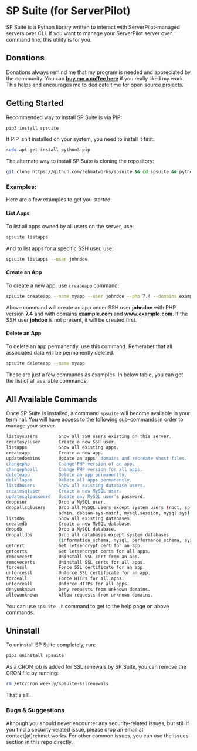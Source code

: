 # SP Suite (for ServerPilot)
SP Suite is a Python library written to interact with ServerPilot-managed servers over CLI. If you want to manage your ServerPilot server over command line, this utility is for you.

## Donations
Donations always remind me that my program is needed and appreciated by the community. You can [**buy me a coffee here**](https://buymeacoffee.com/rehmat) if you really liked my work. This helps and encourages me to dedicate time for open source projects.

## Getting Started
Recommended way to install SP Suite is via PIP:

```bash
pip3 install spsuite
```

If PIP isn't installed on your system, you need to install it first:

```bash
sudo apt-get install python3-pip
```

The alternate way to install SP Suite is cloning the repository:

```bash
git clone https://github.com/rehmatworks/spsuite && cd spsuite && python3 setup.py install
```

### Examples:
Here are a few examples to get you started:

#### List Apps
To list all apps owned by all users on the server, use:
```bash
spsuite listapps
```

And to list apps for a specific SSH user, use:
```bash
spsuite listapps --user johndoe
```

#### Create an App
To create a new app, use `createapp` command:
```bash
spsuite createapp --name myapp --user johndoe --php 7.4 --domains example.com,www.example.com
```
Above command will create an app under SSH user **johndoe** with PHP version **7.4** and with domains **example.com** and **www.example.com**. If the SSH user **johdoe** is not present, it will be created first.

#### Delete an App
To delete an app permanently, use this command. Remember that all associated data will be permanently deleted.
```bash
spsuite deleteapp --name myapp
```

These are just a few commands as examples. In below table, you can get the list of all available commands.

## All Available Commands
Once SP Suite is installed, a command `spsuite` will become available in your terminal. You will have access to the following sub-commands in order to manage your server.

```bash
listsysusers        Show all SSH users existing on this server.
createsysuser       Create a new SSH user.
listapps            Show all existing apps.
createapp           Create a new app.
updatedomains       Update an apps' domains and recreate vhost files.
changephp           Change PHP version of an app.
changephpall        Change PHP version for all apps.
deleteapp           Delete an app permanently.
delallapps          Delete all apps permanently.
listdbusers         Show all existing database users.
createsqluser       Create a new MySQL user.
updatesqlpassword   Update any MySQL user's password.
dropuser            Drop a MySQL user.
dropallsqlusers     Drop all MySQL users except system users (root, sp-
                    admin, debian-sys-maint, mysql.session, mysql.sys).
listdbs             Show all existing databases.
createdb            Create a new MySQL database.
dropdb              Drop a MySQL database.
dropalldbs          Drop all databases except system databases
                    (information_schema, mysql, performance_schema, sys).
getcert             Get letsencrypt cert for an app.
getcerts            Get letsencrypt certs for all apps.
removecert          Uninstall SSL cert from an app.
removecerts         Uninstall SSL certs for all apps.
forcessl            Force SSL certificate for an app.
unforcessl          Unforce SSL certificate for an app.
forceall            Force HTTPs for all apps.
unforceall          Unforce HTTPs for all apps.
denyunknown         Deny requests from unknown domains.
allowunknown        Allow requests from unknown domains.
```

You can use `spsuite -h` command to get to the help page on above commands.

## Uninstall
To uninstall SP Suite completely, run:
```bash
pip3 uninstall spsuite
```

As a CRON job is added for SSL renewals by SP Suite, you can remove the CRON file by running:

```bash
rm /etc/cron.weekly/spsuite-sslrenewals
```

That's all!

### Bugs & Suggestions
Although you should never encounter any security-related issues, but still if you find a security-related issue, please drop an email at contact[at]rehmat.works. For other common issues, you can use the issues section in this repo directly.

